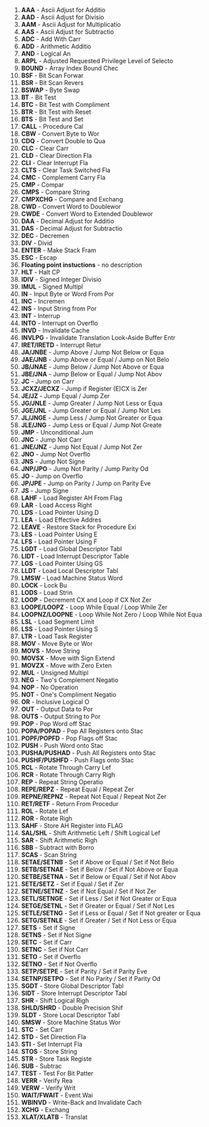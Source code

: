 1. **AAA** - Ascii Adjust for Additio 
 2. **AAD** - Ascii Adjust for Divisio 
 3. **AAM** - Ascii Adjust for Multiplicatio 
 4. **AAS** - Ascii Adjust for Subtractio 
 5. **ADC** - Add With Carr 
 6. **ADD** - Arithmetic Additio 
 7. **AND** - Logical An 
 8. **ARPL** - Adjusted Requested Privilege Level of Selecto 
 9. **BOUND** - Array Index Bound Chec 
 10. **BSF** - Bit Scan Forwar 
 11. **BSR** - Bit Scan Revers 
 12. **BSWAP** - Byte Swap 
 13. **BT** - Bit Test 
 14. **BTC** - Bit Test with Compliment  
 15. **BTR** - Bit Test with Reset  
 16. **BTS** - Bit Test and Set  
 17. **CALL** - Procedure Cal 
 18. **CBW** - Convert Byte to Wor 
 19. **CDQ** - Convert Double to Qua 
 20. **CLC** - Clear Carr 
 21. **CLD** - Clear Direction Fla 
 22. **CLI** - Clear Interrupt Fla 
 23. **CLTS** - Clear Task Switched Fla 
 24. **CMC** - Complement Carry Fla 
 25. **CMP** - Compar 
 26. **CMPS** - Compare String 
 27. **CMPXCHG** - Compare and Exchang 
 28. **CWD** - Convert Word to Doublewor 
 29. **CWDE** - Convert Word to Extended Doublewor 
 30. **DAA** - Decimal Adjust for Additio 
 31. **DAS** - Decimal Adjust for Subtractio 
 32. **DEC** - Decremen 
 33. **DIV** - Divid 
 34. **ENTER** - Make Stack Fram 
 35. **ESC** - Escap 
 36. **Floating point instuctions** - no description 
 37. **HLT** - Halt CP 
 38. **IDIV** - Signed Integer Divisio 
 39. **IMUL** - Signed Multipl 
 40. **IN** - Input Byte or Word From Por 
 41. **INC** - Incremen 
 42. **INS** - Input String from Por 
 43. **INT** - Interrup 
 44. **INTO** - Interrupt on Overflo 
 45. **INVD** - Invalidate Cache  
 46. **INVLPG** - Invalidate Translation Look-Aside Buffer Entr 
 47. **IRET/IRETD** - Interrupt Retur 
 48. **JA/JNBE** - Jump Above / Jump Not Below or Equa 
 49. **JAE/JNB** - Jump Above or Equal / Jump on Not Belo 
 50. **JB/JNAE** - Jump Below / Jump Not Above or Equa 
 51. **JBE/JNA** - Jump Below or Equal / Jump Not Abov 
 52. **JC** - Jump on Carr 
 53. **JCXZ/JECXZ** - Jump if Register (E)CX is Zer 
 54. **JE/JZ** - Jump Equal / Jump Zer 
 55. **JG/JNLE** - Jump Greater / Jump Not Less or Equa 
 56. **JGE/JNL** - Jump Greater or Equal / Jump Not Les 
 57. **JL/JNGE** - Jump Less / Jump Not Greater or Equa 
 58. **JLE/JNG** - Jump Less or Equal / Jump Not Greate 
 59. **JMP** - Unconditional Jum 
 60. **JNC** - Jump Not Carr 
 61. **JNE/JNZ** - Jump Not Equal / Jump Not Zer 
 62. **JNO** - Jump Not Overflo 
 63. **JNS** - Jump Not Signe 
 64. **JNP/JPO** - Jump Not Parity / Jump Parity Od 
 65. **JO** - Jump on Overflo 
 66. **JP/JPE** - Jump on Parity / Jump on Parity Eve 
 67. **JS** - Jump Signe 
 68. **LAHF** - Load Register AH From Flag 
 69. **LAR** - Load Access Right 
 70. **LDS** - Load Pointer Using D 
 71. **LEA** - Load Effective Addres 
 72. **LEAVE** - Restore Stack for Procedure Exi 
 73. **LES** - Load Pointer Using E 
 74. **LFS** - Load Pointer Using F 
 75. **LGDT** - Load Global Descriptor Tabl 
 76. **LIDT** - Load Interrupt Descriptor Table 
 77. **LGS** - Load Pointer Using GS 
 78. **LLDT** - Load Local Descriptor Tabl 
 79. **LMSW** - Load Machine Status Word 
 80. **LOCK** - Lock Bu 
 81. **LODS** - Load Strin 
 82. **LOOP** - Decrement CX and Loop if CX Not Zer 
 83. **LOOPE/LOOPZ** - Loop While Equal / Loop While Zer 
 84. **LOOPNZ/LOOPNE** - Loop While Not Zero / Loop While Not Equa 
 85. **LSL** - Load Segment Limit 
 86. **LSS** - Load Pointer Using S 
 87. **LTR** - Load Task Register  
 88. **MOV** - Move Byte or Wor 
 89. **MOVS** - Move String 
 90. **MOVSX** - Move with Sign Extend 
 91. **MOVZX** - Move with Zero Exten 
 92. **MUL** - Unsigned Multipl 
 93. **NEG** - Two's Complement Negatio 
 94. **NOP** - No Operation 
 95. **NOT** - One's Compliment Negatio 
 96. **OR** - Inclusive Logical O 
 97. **OUT** - Output Data to Por 
 98. **OUTS** - Output String to Por 
 99. **POP** - Pop Word off Stac 
 100. **POPA/POPAD** - Pop All Registers onto Stac 
 101. **POPF/POPFD** - Pop Flags off Stac 
 102. **PUSH** - Push Word onto Stac 
 103. **PUSHA/PUSHAD** - Push All Registers onto Stac 
 104. **PUSHF/PUSHFD** - Push Flags onto Stac 
 105. **RCL** - Rotate Through Carry Lef 
 106. **RCR** - Rotate Through Carry Righ 
 107. **REP** - Repeat String Operatio 
 108. **REPE/REPZ** - Repeat Equal / Repeat Zer 
 109. **REPNE/REPNZ** - Repeat Not Equal / Repeat Not Zer 
 110. **RET/RETF** - Return From Procedur 
 111. **ROL** - Rotate Lef 
 112. **ROR** - Rotate Righ 
 113. **SAHF** - Store AH Register into FLAG 
 114. **SAL/SHL** - Shift Arithmetic Left / Shift Logical Lef 
 115. **SAR** - Shift Arithmetic Righ 
 116. **SBB** - Subtract with Borro 
 117. **SCAS** - Scan String 
 118. **SETAE/SETNB** - Set if Above or Equal / Set if Not Belo 
 119. **SETB/SETNAE** - Set if Below / Set if Not Above or Equa 
 120. **SETBE/SETNA** - Set if Below or Equal / Set if Not Abov 
 121. **SETE/SETZ** - Set if Equal / Set if Zer 
 122. **SETNE/SETNZ** - Set if Not Equal / Set if Not Zer 
 123. **SETL/SETNGE** - Set if Less / Set if Not Greater or Equa 
 124. **SETGE/SETNL** - Set if Greater or Equal / Set if Not Les 
 125. **SETLE/SETNG** - Set if Less or Equal / Set if Not greater or Equa 
 126. **SETG/SETNLE** - Set if Greater / Set if Not Less or Equa 
 127. **SETS** - Set if Signe 
 128. **SETNS** - Set if Not Signe 
 129. **SETC** - Set if Carr 
 130. **SETNC** - Set if Not Carr 
 131. **SETO** - Set if Overflo 
 132. **SETNO** - Set if Not Overflo 
 133. **SETP/SETPE** - Set if Parity / Set if Parity Eve 
 134. **SETNP/SETPO** - Set if No Parity / Set if Parity Od 
 135. **SGDT** - Store Global Descriptor Tabl 
 136. **SIDT** - Store Interrupt Descriptor Tabl 
 137. **SHR** - Shift Logical Righ 
 138. **SHLD/SHRD** - Double Precision Shif 
 139. **SLDT** - Store Local Descriptor Tabl 
 140. **SMSW** - Store Machine Status Wor 
 141. **STC** - Set Carr 
 142. **STD** - Set Direction Fla 
 143. **STI** - Set Interrupt Fla 
 144. **STOS** - Store String 
 145. **STR** - Store Task Registe 
 146. **SUB** - Subtrac 
 147. **TEST** - Test For Bit Patter 
 148. **VERR** - Verify Rea 
 149. **VERW** - Verify Writ 
 150. **WAIT/FWAIT** - Event Wai 
 151. **WBINVD** - Write-Back and Invalidate Cach 
 152. **XCHG** - Exchang 
 153. **XLAT/XLATB** - Translat 